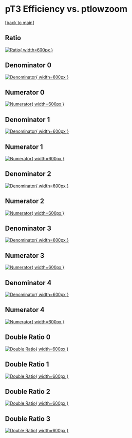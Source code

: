 # pT3 Efficiency vs. ptlowzoom

[[back to main](./)]



## Ratio

[![Ratio](../mtv/var/pT3_loweta_11_1_eff_ptlowzoom.png){ width=600px }](../mtv/var/pT3_loweta_11_1_eff_ptlowzoom.pdf)

## Denominator 0

[![Denominator](../mtv/den/pT3_loweta_11_1_eff_ptlowzoom_den0.png){ width=600px }](../mtv/den/pT3_loweta_11_1_eff_ptlowzoom_den0.pdf)

## Numerator 0

[![Numerator](../mtv/num/pT3_loweta_11_1_eff_ptlowzoom_num0.png){ width=600px }](../mtv/num/pT3_loweta_11_1_eff_ptlowzoom_num0.pdf)

## Denominator 1

[![Denominator](../mtv/den/pT3_loweta_11_1_eff_ptlowzoom_den1.png){ width=600px }](../mtv/den/pT3_loweta_11_1_eff_ptlowzoom_den1.pdf)

## Numerator 1

[![Numerator](../mtv/num/pT3_loweta_11_1_eff_ptlowzoom_num1.png){ width=600px }](../mtv/num/pT3_loweta_11_1_eff_ptlowzoom_num1.pdf)

## Denominator 2

[![Denominator](../mtv/den/pT3_loweta_11_1_eff_ptlowzoom_den2.png){ width=600px }](../mtv/den/pT3_loweta_11_1_eff_ptlowzoom_den2.pdf)

## Numerator 2

[![Numerator](../mtv/num/pT3_loweta_11_1_eff_ptlowzoom_num2.png){ width=600px }](../mtv/num/pT3_loweta_11_1_eff_ptlowzoom_num2.pdf)

## Denominator 3

[![Denominator](../mtv/den/pT3_loweta_11_1_eff_ptlowzoom_den3.png){ width=600px }](../mtv/den/pT3_loweta_11_1_eff_ptlowzoom_den3.pdf)

## Numerator 3

[![Numerator](../mtv/num/pT3_loweta_11_1_eff_ptlowzoom_num3.png){ width=600px }](../mtv/num/pT3_loweta_11_1_eff_ptlowzoom_num3.pdf)

## Denominator 4

[![Denominator](../mtv/den/pT3_loweta_11_1_eff_ptlowzoom_den4.png){ width=600px }](../mtv/den/pT3_loweta_11_1_eff_ptlowzoom_den4.pdf)

## Numerator 4

[![Numerator](../mtv/num/pT3_loweta_11_1_eff_ptlowzoom_num4.png){ width=600px }](../mtv/num/pT3_loweta_11_1_eff_ptlowzoom_num4.pdf)

## Double Ratio 0

[![Double Ratio](../mtv/ratio/pT3_loweta_11_1_eff_ptlowzoom_ratio0.png){ width=600px }](../mtv/ratio/pT3_loweta_11_1_eff_ptlowzoom_ratio0.pdf)

## Double Ratio 1

[![Double Ratio](../mtv/ratio/pT3_loweta_11_1_eff_ptlowzoom_ratio1.png){ width=600px }](../mtv/ratio/pT3_loweta_11_1_eff_ptlowzoom_ratio1.pdf)

## Double Ratio 2

[![Double Ratio](../mtv/ratio/pT3_loweta_11_1_eff_ptlowzoom_ratio2.png){ width=600px }](../mtv/ratio/pT3_loweta_11_1_eff_ptlowzoom_ratio2.pdf)

## Double Ratio 3

[![Double Ratio](../mtv/ratio/pT3_loweta_11_1_eff_ptlowzoom_ratio3.png){ width=600px }](../mtv/ratio/pT3_loweta_11_1_eff_ptlowzoom_ratio3.pdf)

